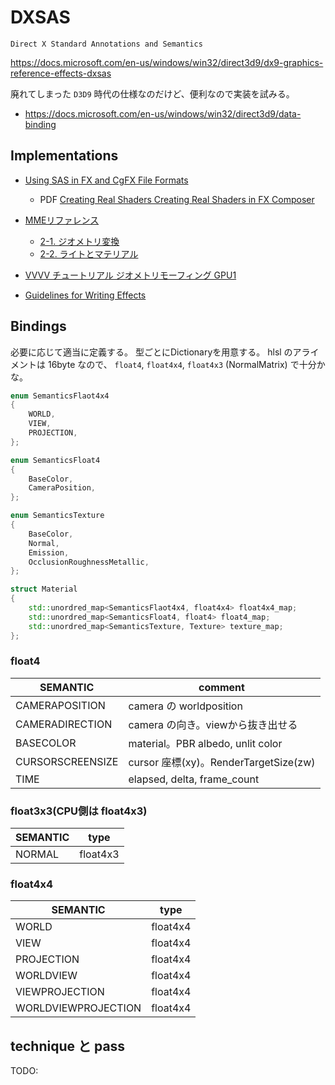 # DXSAS

`Direct X Standard Annotations and Semantics`

<https://docs.microsoft.com/en-us/windows/win32/direct3d9/dx9-graphics-reference-effects-dxsas>

廃れてしまった `D3D9` 時代の仕様なのだけど、便利なので実装を試みる。

* <https://docs.microsoft.com/en-us/windows/win32/direct3d9/data-binding>
## Implementations

* [Using SAS in FX and CgFX File Formats](https://www.nvidia.com/en-us/drivers/using-sas/)
    * PDF [Creating Real Shaders Creating Real Shaders in FX Composer](http://download.nvidia.com/developer/presentations/2005/GDC/Sponsored_Day/Writing_w_FXComposer.pdf)
* [MMEリファレンス](https://sites.google.com/site/mmereference/home)
    * [‎2-1. ジオメトリ変換](https://sites.google.com/site/mmereference/home/Annotations-and-Semantics-of-the-parameter/2-1-geometry-translation)
    * [2-2. ライトとマテリアル](https://sites.google.com/site/mmereference/home/Annotations-and-Semantics-of-the-parameter/2-2-lights-and-materials)
* [VVVV チュートリアル ジオメトリモーフィング GPU1](https://vvvv.org/documentation/%E3%83%81%E3%83%A5%E3%83%BC%E3%83%88%E3%83%AA%E3%82%A2%E3%83%AB-%E3%82%B8%E3%82%AA%E3%83%A1%E3%83%88%E3%83%AA%E3%83%A2%E3%83%BC%E3%83%95%E3%82%A3%E3%83%B3%E3%82%B0-gpu1)

* [Guidelines for Writing Effects](https://digitalrune.github.io/DigitalRune-Documentation/html/17442709-63e0-419c-abe8-00697ca4fc3a.htm)

## Bindings

必要に応じて適当に定義する。
型ごとにDictionaryを用意する。
hlsl のアライメントは 16byte なので、 `float4`, `float4x4`, `float4x3` (NormalMatrix) で十分かな。

```c++
enum SemanticsFlaot4x4
{
    WORLD,
    VIEW,
    PROJECTION,
};

enum SemanticsFloat4
{
    BaseColor,
    CameraPosition,
};

enum SemanticsTexture
{
    BaseColor,
    Normal,
    Emission,
    OcclusionRoughnessMetallic,
};

struct Material
{
    std::unordred_map<SemanticsFlaot4x4, float4x4> float4x4_map;
    std::unordred_map<SemanticsFloat4, float4> float4_map;
    std::unordred_map<SemanticsTexture, Texture> texture_map;
};
```

### float4

| SEMANTIC         | comment                               |
|------------------|---------------------------------------|
| CAMERAPOSITION   | camera の worldposition               |
| CAMERADIRECTION  | camera の向き。viewから抜き出せる     |
| BASECOLOR        | material。PBR albedo, unlit color     |
| CURSORSCREENSIZE | cursor 座標(xy)。RenderTargetSize(zw) |
| TIME             | elapsed, delta, frame_count           |

### float3x3(CPU側は float4x3)

| SEMANTIC | type     |
|----------|----------|
| NORMAL   | float4x3 |

### float4x4

| SEMANTIC            | type     |
|---------------------|----------|
| WORLD               | float4x4 |
| VIEW                | float4x4 |
| PROJECTION          | float4x4 |
| WORLDVIEW           | float4x4 |
| VIEWPROJECTION      | float4x4 |
| WORLDVIEWPROJECTION | float4x4 |

## technique と pass

TODO:
